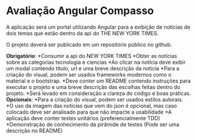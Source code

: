 # Avaliação Angular Compasso

A aplicação será um portal utilizando Angular para a exibição de notícias de dois temas que estão dentro da api do THE NEW YORK TIMES.

O projeto deverá ser publicado em um repositório público no github.

**Obrigatório**:
	*Consumir a api do NEW YORK TIMES
	*Obter as notícias sobre as categorias tecnologia e ciencias
	*Ao clicar na notícia deve exibir um modal contendo título, url e uma breve descrição da noticia
	*Para a criação do visual, podem ser usados frameworks modernos como o material e o bootstrap.
	*Deve conter um README contendo instruções para executar o projeto e uma breve descrição das escolhas feitas dentro do projeto.
	*Será levado em consideração a clareza do código e boas práticas.
**Opcionais**:
	*Para a criação do visual, podem ser usados estilos autorais.
	*O uso da imagem das notícias que vem do json é opcional, mas caso colocado deve ser analisado para que não impacte a usabilidade
	*A aplicação deve conter testes unitários (preferencialmente TDD)
	*Demonstração de conhecimento da pirâmide de testes (Pode ser uma descrição no README)
